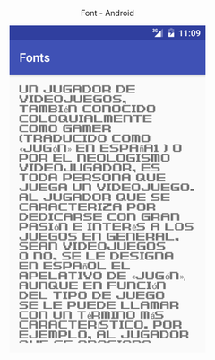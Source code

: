 

<p align="center">Font - Android</p>
 
<p align="center">
  <img src="https://github.com/Enschrogelio/Fonts-Android/blob/master/example%20view%201.png?raw=true" width="350"/>
</p>
